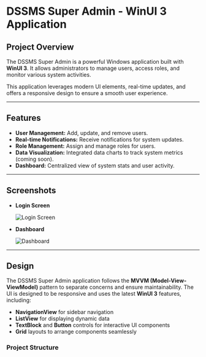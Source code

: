 # DSSMS Super Admin - WinUI 3 Application

## Project Overview

The DSSMS Super Admin is a powerful Windows application built with **WinUI 3**. It allows administrators to manage users, access roles, and monitor various system activities.

This application leverages modern UI elements, real-time updates, and offers a responsive design to ensure a smooth user experience.

---

## Features

- **User Management:** Add, update, and remove users.
- **Real-time Notifications:** Receive notifications for system updates.
- **Role Management:** Assign and manage roles for users.
- **Data Visualization:** Integrated data charts to track system metrics (coming soon).
- **Dashboard:** Centralized view of system stats and user activity.

---

## Screenshots

- **Login Screen**
  
  ![Login Screen](screenshots/login.png)

- **Dashboard**
  
  ![Dashboard](screenshots/dashboard.png)

---

## Design

The DSSMS Super Admin application follows the **MVVM (Model-View-ViewModel)** pattern to separate concerns and ensure maintainability. The UI is designed to be responsive and uses the latest **WinUI 3** features, including:

- **NavigationView** for sidebar navigation
- **ListView** for displaying dynamic data
- **TextBlock** and **Button** controls for interactive UI components
- **Grid** layouts to arrange components seamlessly

### Project Structure

